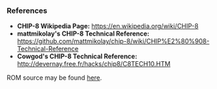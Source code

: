 ### References
- **CHIP-8 Wikipedia Page:** https://en.wikipedia.org/wiki/CHIP-8
- **mattmikolay's CHIP-8 Technical Reference:** https://github.com/mattmikolay/chip-8/wiki/CHIP%E2%80%908-Technical-Reference
- **Cowgod's CHIP-8 Technical Reference:** http://devernay.free.fr/hacks/chip8/C8TECH10.HTM

ROM source may be found [here](https://www.zophar.net/pdroms/chip8/chip-8-games-pack.html).
